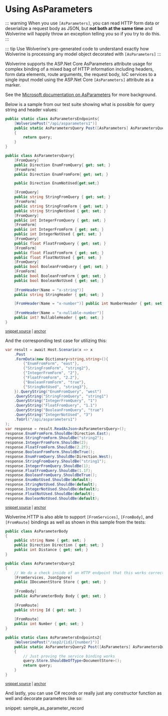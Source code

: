 # Using AsParameters <Badge type="tip" text="3.13" />

::: warning
When you use ``[AsParameters]``, you can read HTTP form data or deserialize a request body as JSON, but **not both at the same time**
and Wolverine will happily throw an exception telling you so if you try to do this. 
:::

::: tip
Use Wolverine's pre-generated code to understand exactly how Wolverine is processing any model object decorated with 
``[AsParameters]``
:::

Wolverine supports the ASP.Net Core AsParameters attribute usage for complex binding of a mixed bag of HTTP information
including headers, form data elements, route arguments, the request body, IoC services to a single input model using
the ASP.Net Core ``[AsParameters]`` attribute as a marker.

See the [Microsoft documentation on AsParameters](https://learn.microsoft.com/en-us/aspnet/core/fundamentals/minimal-apis/parameter-binding?view=aspnetcore-9.0) for more background.

Below is a sample from our test suite showing what is possible for query string and header values:

<!-- snippet: sample_using_as_parameters_binding -->
<a id='snippet-sample_using_as_parameters_binding'></a>
```cs
public static class AsParametersEndpoints{
    [WolverinePost("/api/asparameters1")]
    public static AsParametersQuery Post([AsParameters] AsParametersQuery query)
    {
        return query;
    }
}

public class AsParametersQuery{
    [FromQuery]
    public Direction EnumFromQuery{ get; set; }
    [FromForm]
    public Direction EnumFromForm{ get; set; }

    public Direction EnumNotUsed{get;set;}

    [FromQuery]
    public string StringFromQuery { get; set; }
    [FromForm]
    public string StringFromForm { get; set; }
    public string StringNotUsed { get; set; }
    [FromQuery]
    public int IntegerFromQuery { get; set; }
    [FromForm]
    public int IntegerFromForm { get; set; }
    public int IntegerNotUsed { get; set; }
    [FromQuery]
    public float FloatFromQuery { get; set; }
    [FromForm]
    public float FloatFromForm { get; set; }
    public float FloatNotUsed { get; set; }
    [FromQuery]
    public bool BooleanFromQuery { get; set; }
    [FromForm]
    public bool BooleanFromForm { get; set; }
    public bool BooleanNotUsed { get; set; }
    
    [FromHeader(Name = "x-string")]
    public string StringHeader { get; set; }

    [FromHeader(Name = "x-number")] public int NumberHeader { get; set; } = 5;
    
    [FromHeader(Name = "x-nullable-number")]
    public int? NullableHeader { get; set; }
}
```
<sup><a href='https://github.com/JasperFx/wolverine/blob/main/src/Http/WolverineWebApi/FormEndpoints.cs#L98-L144' title='Snippet source file'>snippet source</a> | <a href='#snippet-sample_using_as_parameters_binding' title='Start of snippet'>anchor</a></sup>
<!-- endSnippet -->

And the corresponding test case for utilizing this:

<!-- snippet: sample_using_asparameters_test -->
<a id='snippet-sample_using_asparameters_test'></a>
```cs
var result = await Host.Scenario(x => x
    .Post
    .FormData(new Dictionary<string,string>(){
        {"EnumFromForm", "east"},
        {"StringFromForm", "string2"},
        {"IntegerFromForm", "2"},
        {"FloatFromForm", "2.2"},
        {"BooleanFromForm", "true"}, 
        {"StringNotUsed", "string3"},
    }).QueryString("EnumFromQuery", "west")
    .QueryString("StringFromQuery", "string1")
    .QueryString("IntegerFromQuery", "1")
    .QueryString("FloatFromQuery", "1.1")
    .QueryString("BooleanFromQuery", "true")
    .QueryString("IntegerNotUsed", "3")
    .ToUrl("/api/asparameters1")
);
var response = result.ReadAsJson<AsParametersQuery>();
response.EnumFromForm.ShouldBe(Direction.East);
response.StringFromForm.ShouldBe("string2");
response.IntegerFromForm.ShouldBe(2);
response.FloatFromForm.ShouldBe(2.2f);
response.BooleanFromForm.ShouldBeTrue();
response.EnumFromQuery.ShouldBe(Direction.West);
response.StringFromQuery.ShouldBe("string1");
response.IntegerFromQuery.ShouldBe(1);
response.FloatFromQuery.ShouldBe(1.1f);
response.BooleanFromQuery.ShouldBeTrue();
response.EnumNotUsed.ShouldBe(default);
response.StringNotUsed.ShouldBe(default);
response.IntegerNotUsed.ShouldBe(default);
response.FloatNotUsed.ShouldBe(default);
response.BooleanNotUsed.ShouldBe(default);
```
<sup><a href='https://github.com/JasperFx/wolverine/blob/main/src/Http/Wolverine.Http.Tests/asparameters_binding.cs#L27-L61' title='Snippet source file'>snippet source</a> | <a href='#snippet-sample_using_asparameters_test' title='Start of snippet'>anchor</a></sup>
<!-- endSnippet -->

Wolverine.HTTP is also able to support `[FromServices]`, `[FromBody]`, and `[FromRoute]` bindings as well
as shown in this sample from the tests:

<!-- snippet: sample_using_as_parameter_for_services_and_body -->
<a id='snippet-sample_using_as_parameter_for_services_and_body'></a>
```cs
public class AsParameterBody
{
    public string Name { get; set; }
    public Direction Direction { get; set; }
    public int Distance { get; set; }
}

public class AsParametersQuery2
{
    // We do a check inside of an HTTP endpoint that this works correctly
    [FromServices, JsonIgnore]
    public IDocumentStore Store { get; set; }
    
    [FromBody]
    public AsParameterBody Body { get; set; }
    
    [FromRoute]
    public string Id { get; set; }
    
    [FromRoute]
    public int Number { get; set; }
}

public static class AsParametersEndpoints2{
    [WolverinePost("/asp2/{id}/{number}")]
    public static AsParametersQuery2 Post([AsParameters] AsParametersQuery2 query)
    {
        // Just proving the service binding works
        query.Store.ShouldBeOfType<DocumentStore>();
        return query;
    }
}
```
<sup><a href='https://github.com/JasperFx/wolverine/blob/main/src/Http/WolverineWebApi/FormEndpoints.cs#L146-L181' title='Snippet source file'>snippet source</a> | <a href='#snippet-sample_using_as_parameter_for_services_and_body' title='Start of snippet'>anchor</a></sup>
<!-- endSnippet -->

And lastly, you can use C# records or really just any constructor function as well
and decorate parameters like so:

snippet: sample_as_parameter_record
